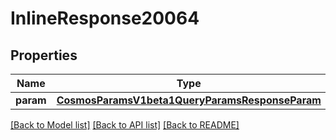 # InlineResponse20064

## Properties
Name | Type | Description | Notes
------------ | ------------- | ------------- | -------------
**param** | [**CosmosParamsV1beta1QueryParamsResponseParam**](CosmosParamsV1beta1QueryParamsResponseParam.md) |  | [optional] 

[[Back to Model list]](../README.md#documentation-for-models) [[Back to API list]](../README.md#documentation-for-api-endpoints) [[Back to README]](../README.md)

